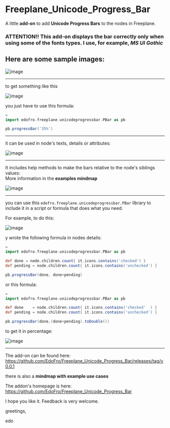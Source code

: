 # Freeplane_Unicode_Progress_Bar
 
A little **add-on** to add **Unicode Progress Bars** to the nodes in Freeplane.

### ATTENTION!! This add-on displays the bar correctly only when using some of the fonts types. I use, for example, **_MS UI Gothic_**



## Here are some sample images:

![image](https://user-images.githubusercontent.com/35700575/207910765-8f57386b-4bf3-4e23-b136-5ce6dd0ee4e3.png)

----

to get something like this

![image](https://user-images.githubusercontent.com/35700575/207911950-76d38b18-1c9f-4a0a-8a49-f323aa0df493.png)

you just have to use this formula:
```groovy
=
import edofro.freeplane.unicodeprogressbar.PBar as pb

pb.progressBar('35%')
```

----

it can be used in node's texts, details or attributes:

![image](https://user-images.githubusercontent.com/35700575/207911008-fc62500f-750d-4734-906c-2a6bd78ffb3a.png)

----

It includes help methods to make the bars relative to the node's siblings values:  
More information in the **examples mindmap**

![image](https://user-images.githubusercontent.com/35700575/207911312-b1287b13-9408-434c-8fb8-94299450990e.png)

----

you can use this `edofro.freeplane.unicodeprogressbar.PBar` library to include it in a script or formula that does what you need. 

For example, to do this:

![image](https://user-images.githubusercontent.com/35700575/208102999-2a7d1a0c-2ffb-4105-8a92-b6eae1fe2109.png)

y wrote the following formula in nodes details:

```groovy
=
import edofro.freeplane.unicodeprogressbar.PBar as pb

def done = node.children.count{ it.icons.contains('checked') }
def pending = node.children.count{ it.icons.contains('unchecked') }

pb.progressBar(done, done+pending)
```

or this formula:

```groovy
=
import edofro.freeplane.unicodeprogressbar.PBar as pb

def done    = node.children.count{ it.icons.contains('checked'  ) }
def pending = node.children.count{ it.icons.contains('unchecked') }

pb.progressBar(done,(done+pending).toDouble())
```

to get it in percentage:

![image](https://user-images.githubusercontent.com/35700575/208104263-c56455af-847a-4f08-89c2-c9a8b93bec13.png)

----

The add-on can be found here:  
https://github.com/EdoFro/Freeplane_Unicode_Progress_Bar/releases/tag/v0.0.1

there is also a **mindmap with example use cases**


The addon's homepage is here:  
https://github.com/EdoFro/Freeplane_Unicode_Progress_Bar


I hope you like it. Feedback is very welcome.

greetings,

edo

